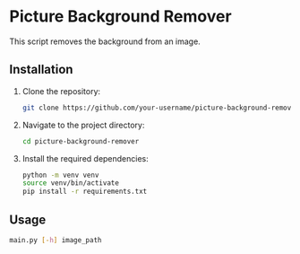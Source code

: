# Picture Background Remover
This script removes the background from an image.

## Installation
1. Clone the repository:
    ```sh
    git clone https://github.com/your-username/picture-background-remover.git
    ```

2. Navigate to the project directory:
    ```sh
    cd picture-background-remover
    ```

3. Install the required dependencies:
    ```sh
    python -m venv venv
    source venv/bin/activate
    pip install -r requirements.txt
    ```

## Usage
```sh
main.py [-h] image_path
```
